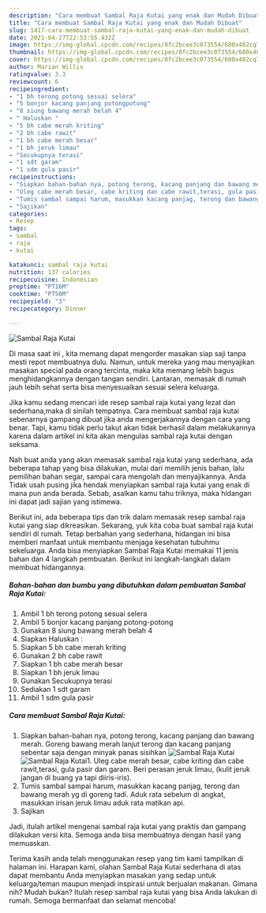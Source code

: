 ```yaml
---
description: "Cara membuat Sambal Raja Kutai yang enak dan Mudah Dibuat"
title: "Cara membuat Sambal Raja Kutai yang enak dan Mudah Dibuat"
slug: 1417-cara-membuat-sambal-raja-kutai-yang-enak-dan-mudah-dibuat
date: 2021-04-27T22:53:55.432Z
image: https://img-global.cpcdn.com/recipes/8fc2bcee3c073554/680x482cq70/sambal-raja-kutai-foto-resep-utama.jpg
thumbnail: https://img-global.cpcdn.com/recipes/8fc2bcee3c073554/680x482cq70/sambal-raja-kutai-foto-resep-utama.jpg
cover: https://img-global.cpcdn.com/recipes/8fc2bcee3c073554/680x482cq70/sambal-raja-kutai-foto-resep-utama.jpg
author: Marian Willis
ratingvalue: 3.3
reviewcount: 6
recipeingredient:
- "1 bh terong potong sesuai selera"
- "5 bonjor kacang panjang potongpotong"
- "8 siung bawang merah belah 4"
- " Haluskan "
- "5 bh cabe merah kriting"
- "2 bh cabe rawit"
- "1 bh cabe merah besar"
- "1 bh jeruk limau"
- "Secukupnya terasi"
- "1 sdt garam"
- "1 sdm gula pasir"
recipeinstructions:
- "Siapkan bahan-bahan nya, potong terong, kacang panjang dan bawang merah. Goreng bawang merah lanjut terong dan kacang panjang sebentar saja dengan minyak panas sisihkan"
- "Uleg cabe merah besar, cabe kriting dan cabe rawit,terasi, gula pasir dan garam. Beri perasan jeruk limau, (kulit jeruk jangan di buang ya tapi diiris-iris)."
- "Tumis sambal sampai harum, masukkan kacang panjag, terong dan bawang merah yg di goreng tadi. Aduk rata sebelum di angkat, masukkan irisan jeruk limau aduk rata matikan api."
- "Sajikan"
categories:
- Resep
tags:
- sambal
- raja
- kutai

katakunci: sambal raja kutai 
nutrition: 137 calories
recipecuisine: Indonesian
preptime: "PT16M"
cooktime: "PT50M"
recipeyield: "3"
recipecategory: Dinner

---
```



![Sambal Raja Kutai](https://img-global.cpcdn.com/recipes/8fc2bcee3c073554/680x482cq70/sambal-raja-kutai-foto-resep-utama.jpg)

Di masa  saat ini , kita memang dapat mengorder masakan siap saji tanpa mesti repot membuatnya dulu. Namun, untuk mereka yang mau menyajikan masakan special pada orang tercinta, maka kita memang lebih bagus menghidangkannya dengan tangan sendiri. Lantaran, memasak di rumah jauh lebih sehat serta bisa menyesuaikan sesuai selera keluarga.

Jika kamu sedang mencari ide resep sambal raja kutai yang lezat dan sederhana,maka di sinilah tempatnya. Cara membuat sambal raja kutai  sebenarnya gampang dibuat jika anda mengerjakannya dengan cara yang benar. Tapi, kamu tidak perlu takut akan tidak berhasil dalam melakukannya 
karena dalam artikel ini kita akan mengulas sambal raja kutai dengan seksama.  



Nah buat anda yang akan memasak sambal raja kutai yang sederhana, ada beberapa tahap yang bisa dilakukan, mulai dari memilih jenis bahan, lalu pemilihan bahan segar, sampai cara mengolah dan menyajikannya. Anda Tidak usah pusing jika hendak menyiapkan sambal raja kutai yang enak di mana pun anda berada. Sebab, asalkan kamu  tahu triknya, maka hidangan ini dapat jadi sajian yang istimewa.

Berikut ini, ada beberapa tips dan trik dalam memasak resep sambal raja kutai yang siap dikreasikan. Sekarang, yuk kita coba buat sambal raja kutai sendiri di rumah. Tetap berbahan yang sederhana, hidangan ini bisa memberi manfaat untuk membantu menjaga kesehatan tubuhmu sekeluarga. Anda bisa menyiapkan Sambal Raja Kutai memakai 11 jenis bahan dan 4 langkah pembuatan. Berikut ini langkah-langkah dalam membuat hidangannya.

<!--inarticleads1-->

##### Bahan-bahan dan bumbu yang dibutuhkan dalam pembuatan Sambal Raja Kutai:

1. Ambil 1 bh terong potong sesuai selera
1. Ambil 5 bonjor kacang panjang potong-potong
1. Gunakan 8 siung bawang merah belah 4
1. Siapkan  Haluskan :
1. Siapkan 5 bh cabe merah kriting
1. Gunakan 2 bh cabe rawit
1. Siapkan 1 bh cabe merah besar
1. Siapkan 1 bh jeruk limau
1. Gunakan Secukupnya terasi
1. Sediakan 1 sdt garam
1. Ambil 1 sdm gula pasir




<!--inarticleads2-->

##### Cara membuat Sambal Raja Kutai:

1. Siapkan bahan-bahan nya, potong terong, kacang panjang dan bawang merah. Goreng bawang merah lanjut terong dan kacang panjang sebentar saja dengan minyak panas sisihkan
<img src="https://img-global.cpcdn.com/steps/9c90a2c701a8e768/160x128cq70/sambal-raja-kutai-langkah-memasak-1-foto.jpg" alt="Sambal Raja Kutai"><img src="https://img-global.cpcdn.com/steps/6a56d8fd66a278d4/160x128cq70/sambal-raja-kutai-langkah-memasak-1-foto.jpg" alt="Sambal Raja Kutai">1. Uleg cabe merah besar, cabe kriting dan cabe rawit,terasi, gula pasir dan garam. Beri perasan jeruk limau, (kulit jeruk jangan di buang ya tapi diiris-iris).
1. Tumis sambal sampai harum, masukkan kacang panjag, terong dan bawang merah yg di goreng tadi. Aduk rata sebelum di angkat, masukkan irisan jeruk limau aduk rata matikan api.
1. Sajikan




Jadi, itulah artikel mengenai  sambal raja kutai  yang praktis dan gampang dilakukan versi kita. Semoga anda bisa membuatnya dengan hasil yang memuaskan. 

Terima kasih anda telah menggunakan resep yang tim kami tampilkan di halaman ini. Harapan kami, olahan  Sambal Raja Kutai sederhana di atas dapat membantu Anda menyiapkan masakan yang sedap untuk keluarga/teman maupun menjadi inspirasi untuk berjualan makanan. Gimana nih? Mudah bukan? Itulah resep sambal raja kutai yang bisa Anda lakukan di rumah. Semoga bermanfaat dan selamat mencoba!

